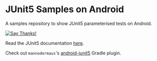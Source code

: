 # JUnit5 Samples on Android

A samples repository to show JUnit5 parameterised tests on Android.

[![Say Thanks!](https://img.shields.io/badge/Say%20Thanks-!-1EAEDB.svg)](https://saythanks.io/to/mustafaberkaymutlu)

Read the JUnit5 documentation [here](https://junit.org/junit5/docs/current/user-guide/).

Check out `mannodermaus`'s [android-junit5](https://github.com/mannodermaus/android-junit5) Gradle plugin.